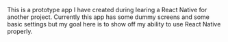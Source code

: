 This is a prototype app I have created during learing a React Native for another project.
Currently this app has some dummy screens and some basic settings but my goal here is to show off my ability to use React Native properly.
